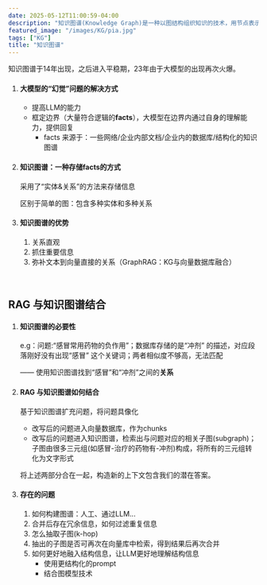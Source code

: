 ```yaml
---
date: 2025-05-12T11:00:59-04:00
description: "知识图谱(Knowledge Graph)是一种以图结构组织知识的技术，用节点表示实体、边表示关系，将信息转化为结构化网络。它整合多源数据，通过语义关联支持智能推理与应用，广泛应用于搜索、推荐、问答等领域，旨在提升机器对知识的理解和计算能力。"
featured_image: "/images/KG/pia.jpg"
tags: ["KG"]
title: "知识图谱"
---
```


知识图谱于14年出现，之后进入平稳期，23年由于大模型的出现再次火爆。

1. #### 大模型的“幻觉”问题的解决方式

   + 提高LLM的能力
   + 框定边界（大量符合逻辑的**facts**），大模型在边界内通过自身的理解能力，提供回复
     + facts 来源于：一些网络/企业内部文档/企业内的数据库/结构化的知识图谱

2. #### 知识图谱：一种存储facts的方式

   采用了“实体&关系”的方法来存储信息

   区别于简单的图：包含多种实体和多种关系

3. #### 知识图谱的优势

   1. 关系直观
   2. 抓住重要信息
   3. 弥补文本到向量直接的关系（GraphRAG：KG与向量数据库融合）

&nbsp;

## RAG 与知识图谱结合

1. #### 知识图谱的必要性

   e.g：问题:“感冒常用药物的负作用”；数据库存储的是“冲剂” 的描述，对应段落刚好没有出现“感冒” 这个关键词；两者相似度不够高，无法匹配

   —— 使用知识图谱找到“感冒”和“冲剂”之间的**关系**

   <!--more-->

2. #### RAG 与知识图谱如何结合

   基于知识图谱扩充问题，将问题具像化

   + 改写后的问题进入向量数据库，作为chunks
   + 改写后的问题进入知识图谱，检索出与问题对应的相关子图(subgraph)；子图由很多三元组(如感冒-治疗的药物有-冲剂)构成，将所有的三元组转化为文字形式

   将上述两部分合在一起，构造新的上下文包含我们的潜在答案。

3. #### 存在的问题

   1. 如何构建图谱：人工、通过LLM...
   2. 合并后存在冗余信息，如何过滤重复信息
   3. 怎么抽取子图(k-hop)
   4. 抽出的子图是否可再次在向量库中检索，得到结果后再次合并
   5. 如何更好地融入结构信息，让LLM更好地理解结构信息
      + 使用更结构化的prompt
      + 结合图模型技术